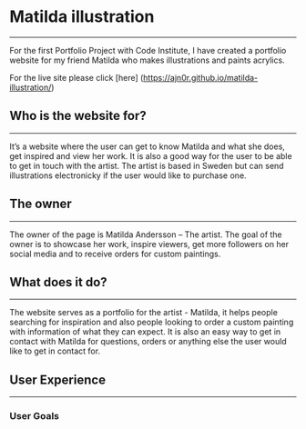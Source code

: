 # Matilda illustration
---
For the first Portfolio Project with Code Institute, I have created a portfolio website for my friend Matilda who makes illustrations and paints acrylics.

For the live site please click [here] (https://ajn0r.github.io/matilda-illustration/)

## Who is the website for?
---
It’s a website where the user can get to know Matilda and what she does, get inspired and view her work. It is also a good way for the user to be able to get in touch with the artist. The artist is based in Sweden but can send illustrations electronicky if the user would like to purchase one.

## The owner
---
The owner of the page is Matilda Andersson – The artist. 
The goal of the owner is to showcase her work, inspire viewers, get more followers on her social media and to receive orders for custom paintings.

## What does it do?
---
The website serves as a portfolio for the artist - Matilda, it helps people searching for inspiration and also people looking to order a custom painting with information of what they can expect. It is also an easy way to get in contact with Matilda for questions, orders or anything else the user would like to get in contact for.


## User Experience
---
### User Goals
